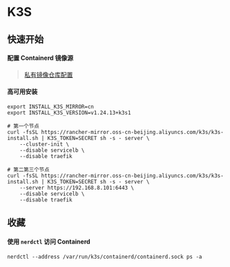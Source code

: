 # K3S

## 快速开始

#### 配置 Containerd 镜像源

> [私有镜像仓库配置](https://docs.k3s.io/zh/installation/private-registry)

#### 高可用安装

```shell
export INSTALL_K3S_MIRROR=cn
export INSTALL_K3S_VERSION=v1.24.13+k3s1

# 第一个节点
curl -fsSL https://rancher-mirror.oss-cn-beijing.aliyuncs.com/k3s/k3s-install.sh | K3S_TOKEN=SECRET sh -s - server \
    --cluster-init \
    --disable servicelb \
    --disable traefik

# 第二第三个节点
curl -fsSL https://rancher-mirror.oss-cn-beijing.aliyuncs.com/k3s/k3s-install.sh | K3S_TOKEN=SECRET sh -s - server \
    --server https://192.168.8.101:6443 \
    --disable servicelb \
    --disable traefik
```

## 收藏

#### 使用 `nerdctl` 访问 Containerd

```shell
nerdctl --address /var/run/k3s/containerd/containerd.sock ps -a
```
